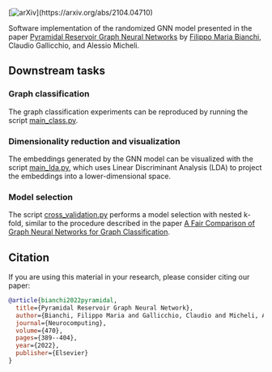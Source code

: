 [![arXiv](https://img.shields.io/badge/arXiv-2104.04710-b31b1b.svg?)](https://arxiv.org/abs/2104.04710)

Software implementation of the randomized GNN model presented in the paper [Pyramidal Reservoir Graph Neural Networks](https://arxiv.org/abs/2104.04710) by [Filippo Maria Bianchi](https://sites.google.com/view/filippombianchi/home), Claudio Gallicchio, and Alessio Micheli.

## Downstream tasks

### Graph classification

The graph classification experiments can be reproduced by running the script [main_class.py](https://github.com/FilippoMB/Pyramidal-Reservoir-Graph-Neural-Networks/blob/master/main_class.py).

### Dimensionality reduction and visualization

The embeddings generated by the GNN model can be visualized with the script [main_lda.py](https://github.com/FilippoMB/Pyramidal-Reservoir-Graph-Neural-Networks/blob/master/main_lda.py), which uses Linear Discriminant Analysis (LDA) to project the embeddings into a lower-dimensional space.

### Model selection

The script [cross_validation.py](https://github.com/FilippoMB/Pyramidal-Reservoir-Graph-Neural-Networks/blob/master/cross_validation.py) performs a model selection with nested k-fold, similar to the procedure described in the paper [A Fair Comparison of Graph Neural Networks for Graph Classification](https://arxiv.org/abs/1912.09893).

## Citation

If you are using this material in your research, please consider citing our paper:

```bibtex
@article{bianchi2022pyramidal,
  title={Pyramidal Reservoir Graph Neural Network},
  author={Bianchi, Filippo Maria and Gallicchio, Claudio and Micheli, Alessio},
  journal={Neurocomputing},
  volume={470},
  pages={389--404},
  year={2022},
  publisher={Elsevier}
}
```
